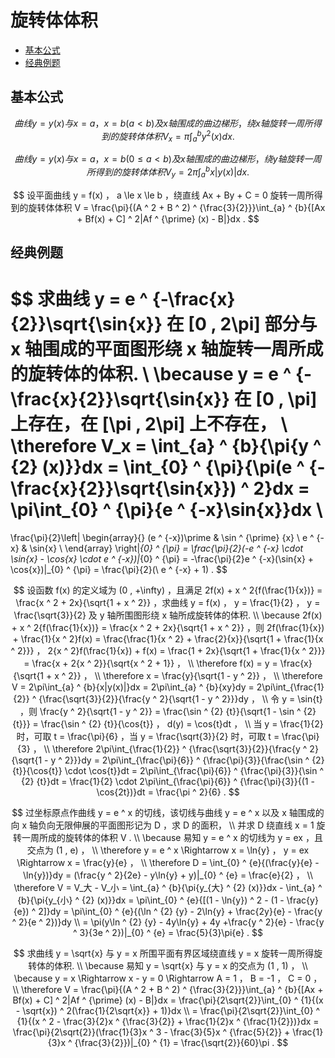 # 旋转体体积

* [基本公式](#基本公式)
* [经典例题](#经典例题)

## 基本公式

$$
曲线 y = y(x) 与 x = a ， x = b (a \lt b) 及 x 轴围成的曲边梯形，绕 x 轴旋转一周所得到的旋转体体积 V_x = \pi\int_{a} ^ {b}{{y ^ {2} (x)}}dx .
$$

$$
曲线 y = y(x) 与 x = a ， x = b (0 \le a \lt b) 及 x 轴围成的曲边梯形，绕 y 轴旋转一周所得到的旋转体体积 V_y = 2\pi\int_{a} ^ {b}{x|y(x)|}dx .
$$

$$
设平面曲线 y = f(x) ， a \le x \le b ，绕直线 Ax + By + C = 0 旋转一周所得到的旋转体体积 V = \frac{\pi}{(A ^ 2 + B ^ 2) ^ {\frac{3}{2}}}\int_{a} ^ {b}{[Ax + Bf(x) + C] ^ 2|Af ^ {\prime} (x) - B|}dx .
$$

## 经典例题

$$
求曲线 y = e ^ {-\frac{x}{2}}\sqrt{\sin{x}} 在 [0 , 2\pi] 部分与 x 轴围成的平面图形绕 x 轴旋转一周所成的旋转体的体积.
\\
\because y = e ^ {-\frac{x}{2}}\sqrt{\sin{x}} 在 [0 , \pi] 上存在，在 [\pi , 2\pi] 上不存在，
\\
\therefore V_x = \int_{a} ^ {b}{\pi{y ^ {2} (x)}}dx = \int_{0} ^ {\pi}{\pi(e ^ {-\frac{x}{2}}\sqrt{\sin{x}}) ^ 2}dx = \pi\int_{0} ^ {\pi}{e ^ {-x}\sin{x}}dx
\\
=
\frac{\pi}{2}\left|
\begin{array}{} 
(e ^ {-x})\prime & \sin ^ {\prime} {x} \\ 
e ^ {-x}         & \sin{x} \\ 
\end{array}
\right|_{0} ^ {\pi}
= \frac{\pi}{2}(-e ^ {-x} \cdot \sin{x} - \cos{x} \cdot e ^ {-x})|_{0} ^ {\pi} = -\frac{\pi}{2}e ^ {-x}(\sin{x} + \cos{x})|_{0} ^ {\pi} = \frac{\pi}{2}(\ e ^ {-x} + 1) .
$$

$$
设函数 f(x) 的定义域为 (0 , +\infty) ，且满足 2f(x) + x ^ 2{f(\frac{1}{x})} = \frac{x ^ 2 + 2x}{\sqrt{1 + x ^ 2}} ，求曲线 y = f(x) ， y = \frac{1}{2} ， y = \frac{\sqrt{3}}{2} 及 y 轴所围图形绕 x 轴所成旋转体的体积.
\\
\because 2f(x) + x ^ 2{f(\frac{1}{x})} = \frac{x ^ 2 + 2x}{\sqrt{1 + x ^ 2}} ，则 2f(\frac{1}{x}) + \frac{1}{x ^ 2}f(x) = \frac{\frac{1}{x ^ 2} + \frac{2}{x}}{\sqrt{1 + \frac{1}{x ^ 2}}} ， 2{x ^ 2}f(\frac{1}{x}) + f(x) = \frac{1 + 2x}{\sqrt{1 + \frac{1}{x ^ 2}}} = \frac{x + 2{x ^ 2}}{\sqrt{x ^ 2 + 1}} ，
\\
\therefore f(x) = y = \frac{x}{\sqrt{1 + x ^ 2}} ，
\\
\therefore x = \frac{y}{\sqrt{1 - y ^ 2}} ，
\\
\therefore V = 2\pi\int_{a} ^ {b}{x|y(x)|}dx = 2\pi\int_{a} ^ {b}{xy}dy = 2\pi\int_{\frac{1}{2}} ^ {\frac{\sqrt{3}}{2}}{\frac{y ^ 2}{\sqrt{1 - y ^ 2}}}dy ，
\\
令 y = \sin{t} ，则 \frac{y ^ 2}{\sqrt{1 - y ^ 2}} = \frac{\sin ^ {2} {t}}{\sqrt{1 - \sin ^ {2} {t}}} = \frac{\sin ^ {2} {t}}{\cos{t}} ， d(y) = \cos{t}dt ，
\\
当 y = \frac{1}{2} 时，可取 t = \frac{\pi}{6} ，当 y = \frac{\sqrt{3}}{2} 时，可取 t = \frac{\pi}{3} ，
\\
\therefore 2\pi\int_{\frac{1}{2}} ^ {\frac{\sqrt{3}}{2}}{\frac{y ^ 2}{\sqrt{1 - y ^ 2}}}dy = 2\pi\int_{\frac{\pi}{6}} ^ {\frac{\pi}{3}}{\frac{\sin ^ {2} {t}}{\cos{t}} \cdot \cos{t}}dt = 2\pi\int_{\frac{\pi}{6}} ^ {\frac{\pi}{3}}{\sin ^ {2} {t}}dt = \frac{1}{2} \cdot 2\pi\int_{\frac{\pi}{6}} ^ {\frac{\pi}{3}}{(1 - \cos{2t})}dt = \frac{\pi ^ 2}{6} .
$$

$$
过坐标原点作曲线 y = e ^ x 的切线，该切线与曲线 y = e ^ x 以及 x 轴围成的向 x 轴负向无限伸展的平面图形记为 D ，求 D 的面积，
\\
并求 D 绕直线 x = 1 旋转一周所成的旋转体的体积 V .
\\
\because 易知 y = e ^ x 的切线为 y = ex ，且交点为 (1 , e) ，
\\
\therefore y = e ^ x \Rightarrow x = \ln{y} ， y = ex \Rightarrow x = \frac{y}{e} ，
\\
\therefore D = \int_{0} ^ {e}{(\frac{y}{e} - \ln{y})}dy = (\frac{y ^ 2}{2e} - y\ln{y} + y)|_{0} ^ {e} = \frac{e}{2} ，
\\
\therefore V = V_大 - V_小 = \int_{a} ^ {b}{\pi{y_{大} ^ {2} (x)}}dx - \int_{a} ^ {b}{\pi{y_{小} ^ {2} (x)}}dx = \pi\int_{0} ^ {e}{[(1 - \ln{y}) ^ 2 - (1 - \frac{y}{e}) ^ 2]}dy = \pi\int_{0} ^ {e}{(\ln ^ {2} {y} - 2\ln{y} + \frac{2y}{e} - \frac{y ^ 2}{e ^ 2})}dy
\\
= \pi(y\ln ^ {2} {y} - 4y\ln{y} + 4y +\frac{y ^ 2}{e} - \frac{y ^ 3}{3e ^ 2})|_{0} ^ {e} = \frac{5}{3}\pi{e} .
$$

$$
求曲线 y = \sqrt{x} 与 y = x 所围平面有界区域绕直线 y = x 旋转一周所得旋转体的体积.
\\
\because 易知 y = \sqrt{x} 与 y = x 的交点为 (1 , 1) ，
\\
\because y = x \Rightarrow x - y = 0 \Rightarrow A = 1 ， B = -1 ， C = 0 ，
\\
\therefore V = \frac{\pi}{(A ^ 2 + B ^ 2) ^ {\frac{3}{2}}}\int_{a} ^ {b}{[Ax + Bf(x) + C] ^ 2|Af ^ {\prime} (x) - B|}dx = \frac{\pi}{2\sqrt{2}}\int_{0} ^ {1}{(x - \sqrt{x}) ^ 2(\frac{1}{2\sqrt{x}} + 1)}dx
\\
= \frac{\pi}{2\sqrt{2}}\int_{0} ^ {1}{(x ^ 2 - \frac{3}{2}x ^ {\frac{3}{2}} + \frac{1}{2}x ^ {\frac{1}{2}})}dx = \frac{\pi}{2\sqrt{2}}(\frac{1}{3}x ^ 3 - \frac{3}{5}x ^ {\frac{5}{2}} + \frac{1}{3}x ^ {\frac{3}{2}})|_{0} ^ {1} = \frac{\sqrt{2}}{60}\pi .
$$



